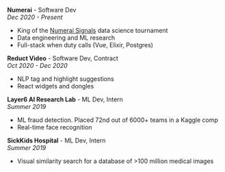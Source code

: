 **Numerai** - Software Dev \
_Dec 2020 - Present_
- King of the <a href="https://signals.numer.ai/">Numerai Signals</a> data science tournament</li>
- Data engineering and ML research</li>
- Full-stack when duty calls (Vue, Elixir, Postgres)

**Reduct Video** - Software Dev, Contract \
_Oct 2020 - Dec 2020_
- NLP tag and highlight suggestions
- React widgets and dongles

**Layer6 AI Research Lab** - ML Dev, Intern \
_Summer 2019_
- ML fraud detection. Placed 72nd out of 6000+ teams in a Kaggle comp
- Real-time face recognition

**SickKids Hospital** - ML Dev, Intern \
_Summer 2019_
- Visual similarity search for a database of >100 million medical images
